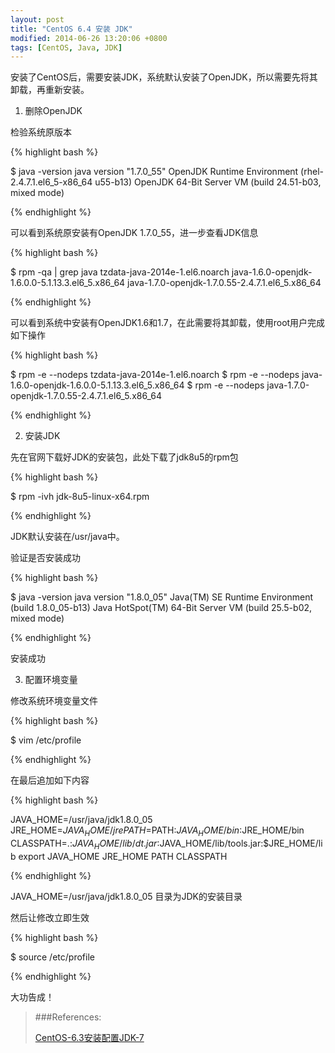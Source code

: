 ```yaml
---
layout: post
title: "CentOS 6.4 安装 JDK"
modified: 2014-06-26 13:20:06 +0800
tags: [CentOS, Java, JDK]
---
```


安装了CentOS后，需要安装JDK，系统默认安装了OpenJDK，所以需要先将其卸载，再重新安装。

1. 删除OpenJDK

检验系统原版本

{% highlight bash %}

$ java -version
java version "1.7.0_55"
OpenJDK Runtime Environment (rhel-2.4.7.1.el6_5-x86_64 u55-b13)
OpenJDK 64-Bit Server VM (build 24.51-b03, mixed mode)

{% endhighlight %}

可以看到系统原安装有OpenJDK 1.7.0_55，进一步查看JDK信息

{% highlight bash %}

$ rpm -qa | grep java
tzdata-java-2014e-1.el6.noarch
java-1.6.0-openjdk-1.6.0.0-5.1.13.3.el6_5.x86_64
java-1.7.0-openjdk-1.7.0.55-2.4.7.1.el6_5.x86_64

{% endhighlight %}

可以看到系统中安装有OpenJDK1.6和1.7，在此需要将其卸载，使用root用户完成如下操作

{% highlight bash %}

$ rpm -e --nodeps tzdata-java-2014e-1.el6.noarch
$ rpm -e --nodeps java-1.6.0-openjdk-1.6.0.0-5.1.13.3.el6_5.x86_64
$ rpm -e --nodeps java-1.7.0-openjdk-1.7.0.55-2.4.7.1.el6_5.x86_64

{% endhighlight %}

2. 安装JDK

先在官网下载好JDK的安装包，此处下载了jdk8u5的rpm包

{% highlight bash %}

$ rpm -ivh jdk-8u5-linux-x64.rpm

{% endhighlight %}

JDK默认安装在/usr/java中。

验证是否安装成功

{% highlight bash %}

$ java -version
java version "1.8.0_05"
Java(TM) SE Runtime Environment (build 1.8.0_05-b13)
Java HotSpot(TM) 64-Bit Server VM (build 25.5-b02, mixed mode)

{% endhighlight %}

安装成功

3. 配置环境变量

修改系统环境变量文件

{% highlight bash %}

$ vim /etc/profile

{% endhighlight %}

在最后追加如下内容

{% highlight bash %}

JAVA_HOME=/usr/java/jdk1.8.0_05
JRE_HOME=$JAVA_HOME/jre
PATH=$PATH:$JAVA_HOME/bin:$JRE_HOME/bin
CLASSPATH=.:$JAVA_HOME/lib/dt.jar:$JAVA_HOME/lib/tools.jar:$JRE_HOME/lib
export JAVA_HOME JRE_HOME PATH CLASSPATH

{% endhighlight %}

JAVA_HOME=/usr/java/jdk1.8.0_05 目录为JDK的安装目录

然后让修改立即生效

{% highlight bash %}

$ source /etc/profile

{% endhighlight %}

大功告成！

> ###References:
>
> [CentOS-6.3安装配置JDK-7](http://www.cnblogs.com/zhoulf/archive/2013/02/04/2891608.html)